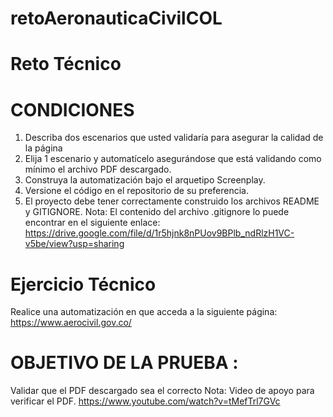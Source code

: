 # retoAeronauticaCivilCOL


#  Reto Técnico # 

# CONDICIONES
1.	Describa dos escenarios que usted validaría para asegurar la calidad de la página
2.	Elija 1 escenario y automatícelo asegurándose que está validando como mínimo el archivo PDF descargado.
3.	Construya la automatización bajo el arquetipo Screenplay.
4.	Versione el código en el repositorio de su preferencia.
5.	El proyecto debe tener correctamente construido los archivos README y GITIGNORE.
      Nota: El contenido del archivo .gitignore lo puede encontrar en el siguiente enlace:
      https://drive.google.com/file/d/1r5hjnk8nPUov9BPlb_ndRlzH1VC-v5be/view?usp=sharing

#  Ejercicio Técnico
Realice una automatización en que acceda a la siguiente página:
https://www.aerocivil.gov.co/

#  OBJETIVO DE LA PRUEBA :
Validar que el PDF descargado sea el correcto
Nota: Video de apoyo para verificar el PDF.
https://www.youtube.com/watch?v=tMefTrl7GVc
